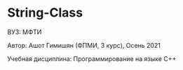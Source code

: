 # String-Class

ВУЗ: МФТИ

Автор: Ашот Гимишян (ФПМИ, 3 курс), Осень 2021

Учебная дисциплина: Программирование на языке C++
